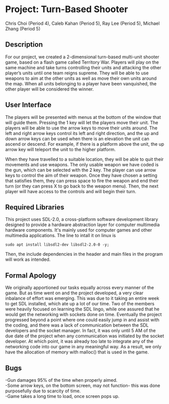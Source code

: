 # Project: Turn-Based Shooter
Chris Choi (Period 4), Caleb Kahan (Period 5), Ray Lee (Period 5), Michael Zhang (Period 5)

## Description
For our project, we created a 2-dimensional turn-based multi-unit shooter game, based on a flash game called Territory War. Players will play on the same machine and take turns controlling their units and attacking the other player’s units until one team reigns supreme. They will be able to use weapons to aim at the other units as well as move their own units around the map. When all units belonging to a player have been vanquished, the other player will be considered the winner. 

## User Interface
The players will be presented with menus at the bottom of the window that will guide them. Pressing the 1 key will let the players move their unit. The players will be able to use the arrow keys to move their units around. The left and right arrow keys control its left and right direction, and the up and down arrow keys can be used when there is an elevation the unit can ascend or descend. For example, if there is a platform above the unit, the up arrow key will teleport the unit to the higher platform. 

When they have travelled to a suitable location, they will be able to quit their movements and use weapons. The only usable weapon we have coded is the gun, which can be selected with the 2 key. The player can use arrow keys to control the aim of their weapon. Once they have chosen a setting that satisfies them, they can press space to fire the weapon and end their turn (or they can press X to go back to the weapon menu). Then, the next player will have access to the controls and will begin their turn. 

## Required Libraries 
This project uses SDL-2.0, a cross-platform software development library designed to provide a hardware abstraction layer for computer multimedia hardware components. It's mainly used for computer games and other multimedia applications. 
The line to intall it on linux is

```sudo apt install libsdl2-dev libsdl2-2.0-0 -y;```

Then, the include <SDL> dependencies in the header and main files in the program will work as intended.  
  
## Formal Apology 
We originally apportioned our tasks equally across every manner of the game. But as time went on and the project developed, a very clear inbalance of effort was emerging. This was due to it taking an entire week to get SDL installed, which ate up a lot of our time. Two of the members were heavily focused on learning the SDL lingo, while one assured that he would get the networking with sockets done on time. Eventually the project progressed beyond a point where one could easily jump in and assist with the coding, and there was a lack of communication between the SDL developers and the socket manager. In fact, it was only until 5 AM of the due date of the project when any communication was initiated by the socket developer. At which point, it was already too late to integrate any of the networking code into our game in any meaningful way. As a result, we only have the allocation of memory with malloc() that is used in the game.  

## Bugs
-Gun damages 95% of the time when properly aimed. <br />
-Some arrow keys, on the bottom screen, may not function- this was done purposefully due to scarcity of time.<br />
-Game takes a long time to load, once screen pops up.
